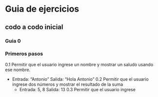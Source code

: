 







# Guia de ejercicios
## codo a codo inicial

### Guia 0
### Primeros pasos
0.1 Permitir que el usuario ingrese un nombre y mostrar un saludo usando ese nombre. 
* Entrada: “Antonio” Salida: “Hola Antonio”
0.2 Permitir que el usuario ingrese dos números y mostrar el resultado de la suma
	* Entrada: 5, 8 Salida: 13
0.3 Permitir que el usuario ingrese
